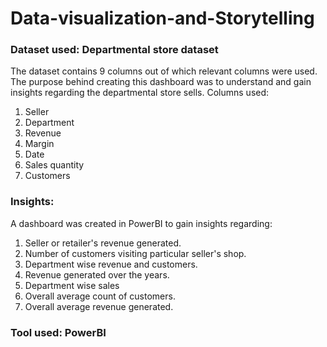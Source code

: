 # Data-visualization-and-Storytelling
### Dataset used: Departmental store dataset
The dataset contains 9 columns out of which relevant columns were used.
The purpose behind creating this dashboard was to understand and gain insights regarding the departmental store sells.
Columns used:
1. Seller
2. Department
3. Revenue
4. Margin
5. Date
6. Sales quantity
7. Customers

### Insights:
A dashboard was created in PowerBI to gain insights regarding:
1. Seller or retailer's revenue generated.
2. Number of customers visiting particular seller's shop.
3. Department wise revenue and customers.
4. Revenue generated over the years.
5. Department wise sales
6. Overall average count of customers.
7. Overall average revenue generated.
   
### Tool used: PowerBI

